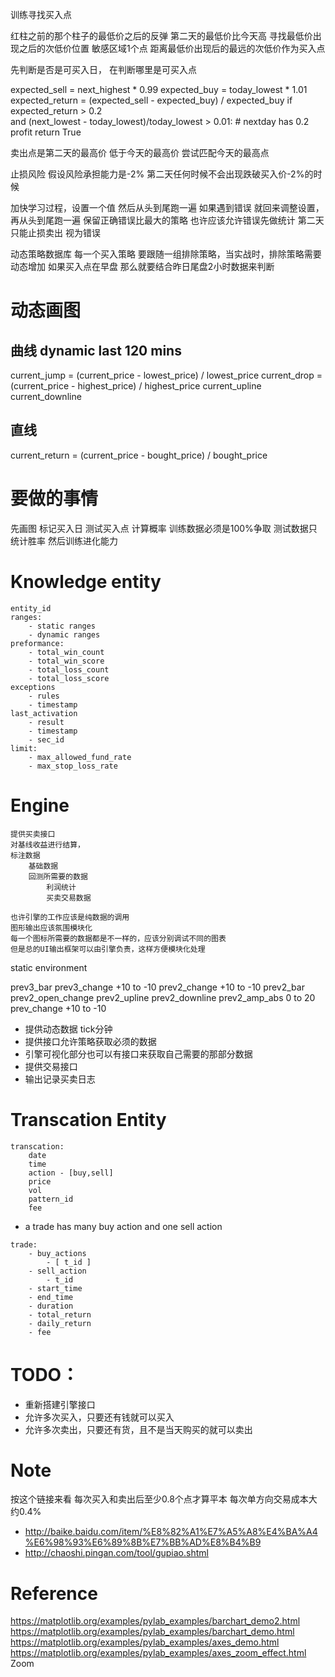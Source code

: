 训练寻找买入点

红柱之前的那个柱子的最低价之后的反弹
第二天的最低价比今天高
寻找最低价出现之后的次低价位置
敏感区域1个点 距离最低价出现后的最远的次低价作为买入点

先判断是否是可买入日，
在判断哪里是可买入点

expected_sell = next_highest * 0.99 
expected_buy = today_lowest * 1.01
expected_return = (expected_sell - expected_buy) / expected_buy
if expected_return > 0.2 \
    and (next_lowest - today_lowest)/today_lowest > 0.01:
    # nextday has 0.2 profit
    return True 

卖出点是第二天的最高价 低于今天的最高价
尝试匹配今天的最高点

止损风险 假设风险承担能力是-2% 第二天任何时候不会出现跌破买入价-2%的时候



加快学习过程，设置一个值 然后从头到尾跑一遍
如果遇到错误 就回来调整设置，再从头到尾跑一遍
保留正确错误比最大的策略
也许应该允许错误先做统计
第二天只能止损卖出 视为错误


动态策略数据库
每一个买入策略 要跟随一组排除策略，当实战时，排除策略需要动态增加
如果买入点在早盘 那么就要结合昨日尾盘2小时数据来判断


# 动态画图
## 曲线 dynamic last 120 mins
current_jump = (current_price - lowest_price) / lowest_price
current_drop = (current_price - highest_price) / highest_price
current_upline
current_downline

## 直线
current_return = (current_price - bought_price) / bought_price 


# 要做的事情
先画图
标记买入日
测试买入点
计算概率
训练数据必须是100%争取
测试数据只统计胜率
然后训练进化能力


# Knowledge entity
```
entity_id
ranges:
    - static ranges
    - dynamic ranges
preformance:
    - total_win_count
    - total_win_score
    - total_loss_count
    - total_loss_score
exceptions
    - rules
    - timestamp
last_activation
    - result
    - timestamp
    - sec_id
limit:    
    - max_allowed_fund_rate
    - max_stop_loss_rate
```

# Engine
```
提供买卖接口
对基线收益进行结算，
标注数据
    基础数据
    回测所需要的数据
        利润统计
        买卖交易数据
        
也许引擎的工作应该是纯数据的调用
图形输出应该氛围模块化
每一个图标所需要的数据都是不一样的，应该分别调试不同的图表
但是总的UI输出框架可以由引擎负责，这样方便模块化处理               
```

static environment

prev3_bar
prev3_change    +10 to -10
prev2_change    +10 to -10
prev2_bar
prev2_open_change
prev2_upline
prev2_downline
prev2_amp_abs   0 to 20
prev_change     +10 to -10


* 提供动态数据 tick分钟
* 提供接口允许策略获取必须的数据
* 引擎可视化部分也可以有接口来获取自己需要的那部分数据
* 提供交易接口
* 输出记录买卖日志

# Transcation Entity
```
transcation:
    date
    time
    action - [buy,sell]
    price
    vol
    pattern_id
    fee
```
- a trade has many buy action and one sell action
```
trade:    
    - buy_actions 
        - [ t_id ]
    - sell_action
        - t_id
    - start_time
    - end_time
    - duration
    - total_return
    - daily_return
    - fee 
```

# TODO：
- 重新搭建引擎接口
- 允许多次买入，只要还有钱就可以买入
- 允许多次卖出，只要还有货，且不是当天购买的就可以卖出

# Note
按这个链接来看 每次买入和卖出后至少0.8个点才算平本
每次单方向交易成本大约0.4%
- http://baike.baidu.com/item/%E8%82%A1%E7%A5%A8%E4%BA%A4%E6%98%93%E6%89%8B%E7%BB%AD%E8%B4%B9
- http://chaoshi.pingan.com/tool/gupiao.shtml

# Reference
https://matplotlib.org/examples/pylab_examples/barchart_demo2.html
https://matplotlib.org/examples/pylab_examples/barchart_demo.html
https://matplotlib.org/examples/pylab_examples/axes_demo.html
https://matplotlib.org/examples/pylab_examples/axes_zoom_effect.html Zoom